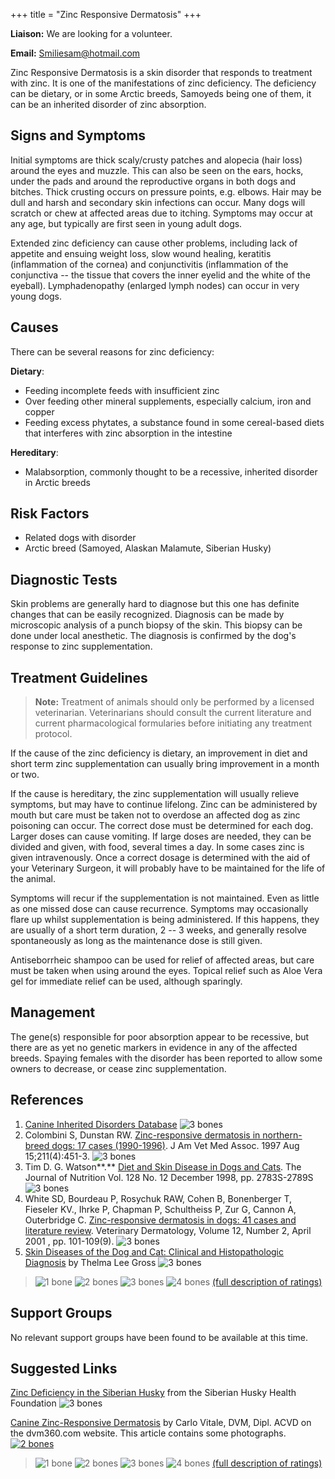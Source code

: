 +++
title = "Zinc Responsive Dermatosis"
+++

**Liaison:** We are looking for a volunteer.

**Email:**
<Smiliesam@hotmail.com>



Zinc Responsive Dermatosis is a skin disorder that responds to treatment
with zinc.  It is one of the manifestations of zinc deficiency.  The
deficiency can be dietary, or in some Arctic breeds, Samoyeds being one
of them, it can be an inherited disorder of zinc absorption.


Signs and Symptoms
------------------

Initial symptoms are thick scaly/crusty patches and alopecia (hair loss)
around the eyes and muzzle. This can also be seen on the ears, hocks,
under the pads and around the reproductive organs in both dogs and
bitches. Thick crusting occurs on pressure points, e.g. elbows. Hair may
be dull and harsh and secondary skin infections can occur. Many dogs
will scratch or chew at affected areas due to itching.  Symptoms may
occur at any age, but typically are first seen in young adult dogs.



Extended zinc deficiency can cause other problems, including lack of
appetite and ensuing weight loss, slow wound healing, keratitis
(inflammation of the cornea) and conjunctivitis (inflammation of the
conjunctiva -- the tissue that covers the inner eyelid and the white of
the eyeball). Lymphadenopathy (enlarged lymph nodes) can occur in very
young dogs.

Causes
------

There can be several reasons for zinc deficiency:



**Dietary**:

-   Feeding incomplete feeds with insufficient zinc
-   Over feeding other mineral supplements, especially calcium, iron and
    copper
-   Feeding excess phytates, a substance found in some cereal-based
    diets that interferes with zinc absorption in the intestine



**Hereditary**:

-   Malabsorption, commonly thought to be a recessive, inherited
    disorder in Arctic breeds

Risk Factors
------------

-   Related dogs with disorder
-   Arctic breed (Samoyed, Alaskan Malamute, Siberian Husky)



Diagnostic Tests
----------------

Skin problems are generally hard to diagnose but this one has definite
changes that can be easily recognized.  Diagnosis can be made by
microscopic analysis of a punch biopsy of the skin. This biopsy can be
done under local anesthetic.  The diagnosis is confirmed by the dog's
response to zinc supplementation.

Treatment Guidelines
--------------------

> **Note:** Treatment of animals should only be performed by a licensed
> veterinarian. Veterinarians should consult the current literature and
> current pharmacological formularies before initiating any treatment
> protocol.

If the cause of the zinc deficiency is dietary, an improvement in diet
and short term zinc supplementation can usually bring improvement in a
month or two.



If the cause is hereditary, the zinc supplementation will usually
relieve symptoms, but may have to continue lifelong.    Zinc can be
administered by mouth but care must be taken not to overdose an affected
dog as zinc poisoning can occur. The correct dose must be determined for
each dog.  Larger doses can cause vomiting.  If large doses are needed,
they can be divided and given, with food, several times a day.  In some
cases zinc is given intravenously.  Once a correct dosage is determined
with the aid of your Veterinary Surgeon, it will probably have to be
maintained for the life of the animal.



Symptoms will recur if the supplementation is not maintained. Even as
little as one missed dose can cause recurrence.  Symptoms may
occasionally flare up whilst supplementation is being administered.  If
this happens, they are usually of a short term duration, 2 -- 3 weeks,
and generally resolve spontaneously as long as the maintenance dose is
still given.



Antiseborrheic shampoo can be used for relief of affected areas, but
care must be taken when using around the eyes. Topical relief such as
Aloe Vera gel for immediate relief can be used, although sparingly.

Management
----------

The gene(s) responsible for poor absorption appear to be recessive, but
there are as yet no genetic markers in evidence in any of the affected
breeds. Spaying females with the disorder has been reported to allow
some owners to decrease, or cease zinc supplementation.



References
----------

1.  [Canine Inherited Disorders
    Database](http://cidd.discoveryspace.ca/disorder/zinc-responsive-dermatosis.html)
    ![3 bones](/img/3-bones.gif)
2.  Colombini S, Dunstan RW.
    [Zinc-responsive dermatosis in northern-breed dogs: 17 cases
    (1990-1996)](http://www.ncbi.nlm.nih.gov/sites/entrez?Db=PubMed&Cmd=ShowDetailView&TermToSearch=9267507&ordinalpos=11&itool=EntrezSystem2.PEntrez.Pubmed.Pubmed_ResultsPanel.Pubmed_RVDocSum).
    J Am Vet Med Assoc. 1997 Aug
    15;211(4):451-3. ![3 bones](/img/3-bones.gif)
3.  Tim D. G. Watson**.**  [Diet and Skin Disease in Dogs and
    Cats](http://jn.nutrition.org/cgi/content/full/128/12/2783S).
    The Journal of Nutrition Vol. 128 No. 12 December 1998, pp.
    2783S-2789S ![3 bones](/img/3-bones.gif)
4.  White SD, Bourdeau P,  Rosychuk RAW, Cohen B, Bonenberger T,
     Fieseler KV., Ihrke P, Chapman P, Schultheiss P,  Zur G, Cannon
    A, Outerbridge C.  [Zinc-responsive dermatosis in dogs: 41 cases and
    literature
    review](http://www.ncbi.nlm.nih.gov/sites/entrez?Db=pubmed&Cmd=ShowDetailView&TermToSearch=11360336&ordinalpos=1&itool=EntrezSystem2.PEntrez.Pubmed.Pubmed_ResultsPanel.Pubmed_RVAbstractPlus).  Veterinary
    Dermatology, Volume 12, Number 2, April 2001 , pp.
    101-109(9).  ![3 bones](/img/3-bones.gif)
5.  [Skin Diseases of the Dog and Cat: Clinical and Histopathologic
    Diagnosis](http://books.google.com/books?id=VKa2Wo3Wc-kC&pg=PA189&lpg=PA189&dq=%22zinc+responsive%22+dermatosis+in+%22northern+breed%22+dogs&source=web&ots=GafyyeyA1d&sig=iWrtG2I4y0qClRVxwkE26w5GmPU#PPA188,M1) by
    Thelma Lee Gross  ![3 bones](/img/3-bones.gif)








> ![1 bone](/img/1-bone.gif)
> ![2 bones](/img/2-bones.gif)
> ![3 bones](/img/3-bones.gif)
> ![4 bones](/img/4-bones.gif)
> [(full description of ratings)](/diseases/ratings-what-do-they-mean)

Support Groups
--------------

No relevant support groups have been found to be available at this time.

Suggested Links
---------------

[Zinc Deficiency in the Siberian
Husky](http://www.siberianhuskyhealthfoundation.com/Health.html)
from the Siberian Husky Health Foundation  ![3
bones](/img/3-bones.gif)

[Canine Zinc-Responsive
Dermatosis](http://veterinarynews.dvm360.com/canine-zinc-responsive-dermatosis)
by Carlo Vitale, DVM, Dipl. ACVD on the dvm360.com website.  This
article contains some photographs.  [![2
bones](/img/2-bones.gif)](http://www.siberianhuskyhealthfoundation.org/health_zincdeficiency.asp)




> ![1 bone](/img/1-bone.gif)
> ![2 bones](/img/2-bones.gif)
> ![3 bones](/img/3-bones.gif)
> ![4 bones](/img/4-bones.gif)
> [(full description of ratings)](/diseases/ratings-what-do-they-mean)


